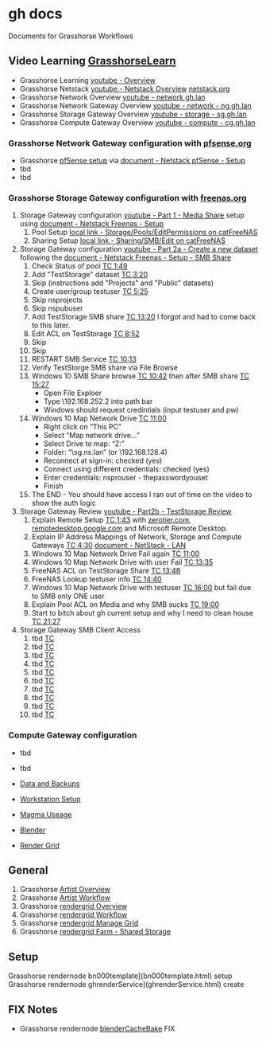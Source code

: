 # gh docs
Documents for Grasshorse Workflows

## Video Learning [GrasshorseLearn](https://www.youtube.com/channel/UCmsVjwDg8Qc6NQbsAuXeh5A)
- Grasshorse Learning [youtube - Overview](https://youtu.be/NyJJvPpoafA)
- Grasshorse Netstack [youtube - Netstack Overview](https://youtu.be/fWCfG13xkaQ) [netstack.org](https://netstack.org/docs/)
- Grasshorse Network Overview [youtube - network gh.lan](https://youtu.be/INU3BqtyBZQ)
- Grasshorse Network Gateway Overview [youtube - network - ng.gh.lan]()
- Grasshorse Storage Gateway Overview [youtube - storage - sg.gh.lan]()
- Grasshorse Compute Gateway Overview [youtube - compute - cg.gh.lan]()

### Grasshorse Network Gateway configuration with [pfsense.org](https://www.pfsense.org/)
- Grasshorse [pfSense setup](./pfsense/) via [document - Netstack pfSense - Setup](https://netstack.org/docs/lan/network/pfsense/setup)
- tbd
- tbd

### Grasshorse Storage Gateway configuration with [freenas.org](https://www.freenas.org/) 
1. Storage Gateway configuration [youtube - Part 1 - Media Share](https://youtu.be/QW0eGZtrELs) setup using [document - Netstack Freenas - Setup](https://netstack.org/docs/lan/storage/freenas/setup)
    1. Pool Setup [local link - Storage/Pools/EditPermissions on catFreeNAS](http://192.168.252.2/ui/storage/pools/id/MediaVolume/dataset/permissions/MediaVolume%2FMedia)
    2. Sharing Setup [local link - Sharing/SMB/Edit on catFreeNAS](http://192.168.252.2/ui/sharing/smb/edit/1)
2. Storage Gateway configuration [youtube - Part 2a - Create a new dataset](https://youtu.be/kt5hubC1tX0) following the [document - Netstack Freenas - Setup - SMB Share](https://github.com/2cld/netstack/blob/master/docs/lan/storage/freenas/setup.md#freenas-smb-share-dataset-configuration)
    1. Check Status of pool [TC 1:49](https://youtu.be/kt5hubC1tX0?t=109)
    2. Add "TestStorage" dataset [TC 3:20](https://youtu.be/kt5hubC1tX0?t=200)
    3. Skip (instructions add "Projects" and "Public" datasets)
    4. Create user/group testuser [TC 5:25](https://youtu.be/kt5hubC1tX0?t=325)
    5. Skip nsprojects
    6. Skip nspubuser
    7. Add TestStorage SMB share [TC 13:20](https://youtu.be/kt5hubC1tX0?t=780) I forgot and had to come back to this later.
    8. Edit ACL on TestStorage [TC 8:52](https://youtu.be/kt5hubC1tX0?t=532)
    9. Skip 
    10. Skip
    11. RESTART SMB Service [TC 10:13](https://youtu.be/kt5hubC1tX0?t=613)
    12. Verify TestStorge SMB share via File Browse 
    13. Windows 10 SMB Share browse [TC 10:42](https://youtu.be/kt5hubC1tX0?t=642) then after SMB share [TC 15:27](https://youtu.be/kt5hubC1tX0?t=927)
        - Open File Exploer
        - Type \192.168.252.2 into path bar
        - Windows should request credintials (input testuser and pw)
    14. Windows 10 Map Network Drive [TC 11:00](https://youtu.be/i1UxlGZPs1c?t=660)
        - Right click on “This PC”
        - Select “Map network drive…”
        - Select Drive to map: “Z:”
        - Folder: “\sg.ns.lan” (or \192.168.128.4)
        - Reconnect at sign-in: checked (yes)
        - Connect using different credentials: checked (yes)
        - Enter credentials: nsprouser - thepasswordyouset
        - Finish
    15. The END - You should have access I ran out of time on the video to show the auth logic
3. Storage Gateway Review [youtube - Part2b - TestStorage Review](https://youtu.be/i1UxlGZPs1c) 
    1. Explain Remote Setup [TC 1:43](https://youtu.be/i1UxlGZPs1c?t=103) with [zerotier.com](), [remotedesktop.google.com]() and Microsoft Remote Desktop.
    2. Explain IP Address Mappings of Network, Storage and Compute Gateways [TC 4:30](https://youtu.be/i1UxlGZPs1c?t=270) [document - NetStack - LAN](https://netstack.org/docs/lan/)
    3. Windows 10 Map Network Drive Fail again [TC 11:00](https://youtu.be/i1UxlGZPs1c?t=660)
    4. Windows 10 Map Network Drive with user Fail [TC 13:35](https://youtu.be/i1UxlGZPs1c?t=815)
    5. FreeNAS ACL on TestStorage Share [TC 13:48](https://youtu.be/i1UxlGZPs1c?t=828)
    6. FreeNAS Lookup testuser info [TC 14:40](https://youtu.be/i1UxlGZPs1c?t=880)
    7. Windows 10 Map Network Drive with testuser [TC 16:00](https://youtu.be/i1UxlGZPs1c?t=960) but fail due to SMB only ONE user
    8. Explain Pool ACL on Media and why SMB sucks [TC 19:00](https://youtu.be/i1UxlGZPs1c?t=1140)
    9. Start to bitch about gh current setup and why I need to clean house [TC 21:27](https://youtu.be/i1UxlGZPs1c?t=1287)
4. Storage Gateway SMB Client Access
    1. tbd [TC ]()
    1. tbd [TC ]()
    1. tbd [TC ]()
    1. tbd [TC ]()
    1. tbd [TC ]()
    1. tbd [TC ]()
    1. tbd [TC ]()
    1. tbd [TC ]()
    1. tbd [TC ]()
    1. tbd [TC ]()

### Compute Gateway configuration
- tbd
- tbd


- [Data and Backups]()
- [Workstation Setup]()
- [Magma Useage]()
- [Blender]()
- [Render Grid]()

## General
1. Grasshorse [Artist Overview](artistOverview.md)
2. Grasshorse [Artist Workflow](artestWorkflow.md)
3. Grasshorse [rendergrid Overview](overview.html)
4. Grasshorse [rendergrid Workflow](workflow.html)
5. Grasshorse [rendergrid Manage Grid](gridmanage.html)
6. Grasshorse [rendergrid Farm - Shared Storage](gridfarm.html)

## Setup
Grasshorse rendernode bn000template](bn000template.html) setup
Grasshorse rendernode ghrenderService](ghrenderService.html) create

## FIX Notes
- Grasshorse rendernode [blenderCacheBake](blenderCacheBake.html) FIX
